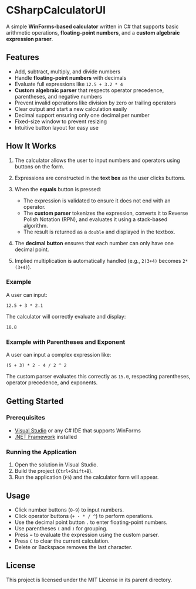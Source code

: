 # CSharpCalculatorUI

A simple **WinForms-based calculator** written in C# that supports basic arithmetic operations, **floating-point numbers**, and a **custom algebraic expression parser**.

## Features

* Add, subtract, multiply, and divide numbers
* Handle **floating-point numbers** with decimals
* Evaluate full expressions like `12.5 + 3.2 * 4`
* **Custom algebraic parser** that respects operator precedence, parentheses, and negative numbers
* Prevent invalid operations like division by zero or trailing operators
* Clear output and start a new calculation easily
* Decimal support ensuring only one decimal per number
* Fixed-size window to prevent resizing
* Intuitive button layout for easy use

## How It Works

1. The calculator allows the user to input numbers and operators using buttons on the form.
2. Expressions are constructed in the **text box** as the user clicks buttons.
3. When the **equals** button is pressed:

   * The expression is validated to ensure it does not end with an operator.
   * The **custom parser** tokenizes the expression, converts it to Reverse Polish Notation (RPN), and evaluates it using a stack-based algorithm.
   * The result is returned as a `double` and displayed in the textbox.
4. The **decimal button** ensures that each number can only have one decimal point.
5. Implied multiplication is automatically handled (e.g., `2(3+4)` becomes `2*(3+4)`).

### Example

A user can input:

```
12.5 + 3 * 2.1
```

The calculator will correctly evaluate and display:

```
18.8
```

### Example with Parentheses and Exponent

A user can input a complex expression like:

```
(5 + 3) * 2 - 4 / 2 ^ 2
```

The custom parser evaluates this correctly as `15.0`, respecting parentheses, operator precedence, and exponents.

## Getting Started

### Prerequisites

* [Visual Studio](https://visualstudio.microsoft.com/) or any C# IDE that supports WinForms
* [.NET Framework](https://dotnet.microsoft.com/download/dotnet-framework) installed

### Running the Application

1. Open the solution in Visual Studio.
2. Build the project (`Ctrl+Shift+B`).
3. Run the application (`F5`) and the calculator form will appear.

## Usage

* Click number buttons (`0-9`) to input numbers.
* Click operator buttons (`+ - * / ^`) to perform operations.
* Use the decimal point button `.` to enter floating-point numbers.
* Use parentheses `(` and `)` for grouping.
* Press `=` to evaluate the expression using the custom parser.
* Press `C` to clear the current calculation.
* Delete or Backspace removes the last character.

## License

This project is licensed under the MIT License in its parent directory.
